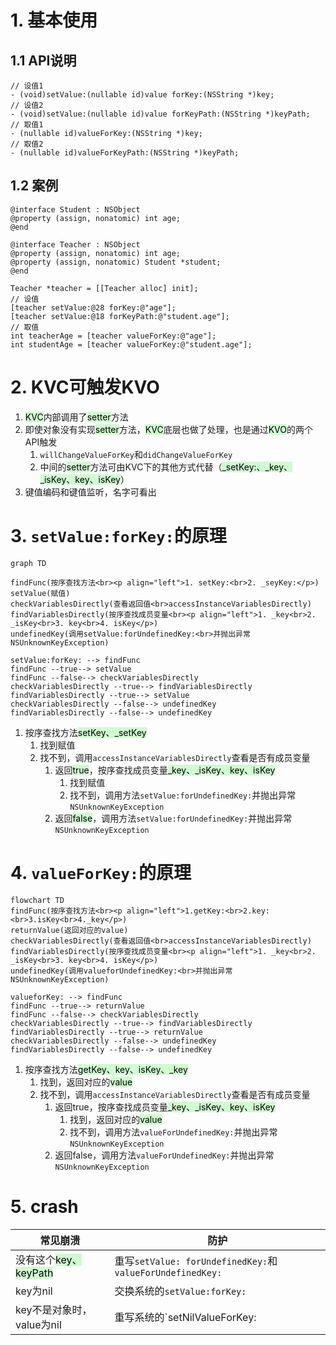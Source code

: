 

# 1. 基本使用
## 1.1 API说明
```
// 设值1
- (void)setValue:(nullable id)value forKey:(NSString *)key;
// 设值2
- (void)setValue:(nullable id)value forKeyPath:(NSString *)keyPath;
// 取值1
- (nullable id)valueForKey:(NSString *)key;
// 取值2
- (nullable id)valueForKeyPath:(NSString *)keyPath;
```

## 1.2 案例
```objc
@interface Student : NSObject
@property (assign, nonatomic) int age;
@end

@interface Teacher : NSObject
@property (assign, nonatomic) int age;
@property (assign, nonatomic) Student *student;
@end

Teacher *teacher = [[Teacher alloc] init];
// 设值
[teacher setValue:@28 forKey:@"age"];
[teacher setValue:@18 forKeyPath:@"student.age"];
// 取值
int teacherAge = [teacher valueForKey:@"age"];
int studentAge = [teacher valueForKey:@"student.age"];
```

# 2. KVC可触发KVO
1. <mark style="background: #BBFABBA6;">KVC</mark>内部调用了<mark style="background: #BBFABBA6;">setter</mark>方法
2. 即使对象没有实现<mark style="background: #BBFABBA6;">setter</mark>方法，<mark style="background: #BBFABBA6;">KVC</mark>底层也做了处理，也是通过<mark style="background: #BBFABBA6;">KVO</mark>的两个API触发
	1. `willChangeValueForKey`和`didChangeValueForKey`
	2. 中间的<mark style="background: #BBFABBA6;">setter</mark>方法可由KVC下的其他方式代替（<mark style="background: #BBFABBA6;">_setKey:、_key、_isKey、key、isKey</mark>）
3. 键值编码和键值监听，名字可看出

# 3. `setValue:forKey:`的原理

```mermaid
graph TD

findFunc(按序查找方法<br><p align="left">1. setKey:<br>2. _seyKey:</p>)
setValue(赋值)
checkVariablesDirectly(查看返回值<br>accessInstanceVariablesDirectly)
findVariablesDirectly(按序查找成员变量<br><p align="left">1. _key<br>2. _isKey<br>3. key<br>4. isKey</p>)
undefinedKey(调用setValue:forUndefinedKey:<br>并抛出异常NSUnknownKeyException)

setValue:forKey: --> findFunc
findFunc --true--> setValue
findFunc --false--> checkVariablesDirectly
checkVariablesDirectly --true--> findVariablesDirectly
findVariablesDirectly --true--> setValue
checkVariablesDirectly --false--> undefinedKey
findVariablesDirectly --false--> undefinedKey
```
1. 按序查找方法<mark style="background: #BBFABBA6;">setKey、_setKey</mark>
	1. 找到赋值
	2. 找不到，调用`accessInstanceVariablesDirectly`查看是否有成员变量
		1. 返回<mark style="background: #BBFABBA6;">true</mark>，按序查找成员变量<mark style="background: #BBFABBA6;">_key、_isKey、key、isKey</mark>
			1. 找到赋值
			2. 找不到，调用方法`setValue:forUndefinedKey:`并抛出异常`NSUnknownKeyException`
		2. 返回<mark style="background: #BBFABBA6;">false</mark>，调用方法`setValue:forUndefinedKey:`并抛出异常`NSUnknownKeyException`




# 4. `valueForKey:`的原理 
```mermaid
flowchart TD
findFunc(按序查找方法<br><p align="left">1.getKey:<br>2.key:<br>3.isKey<br>4._key</p>)
returnValue(返回对应的value)
checkVariablesDirectly(查看返回值<br>accessInstanceVariablesDirectly)
findVariablesDirectly(按序查找成员变量<br><p align="left">1. _key<br>2. _isKey<br>3. key<br>4. isKey</p>)
undefinedKey(调用valueforUndefinedKey:<br>并抛出异常NSUnknownKeyException)

valueforKey: --> findFunc
findFunc --true--> returnValue
findFunc --false--> checkVariablesDirectly
checkVariablesDirectly --true--> findVariablesDirectly
findVariablesDirectly --true--> returnValue
checkVariablesDirectly --false--> undefinedKey
findVariablesDirectly --false--> undefinedKey
```


1. 按序查找方法<mark style="background: #BBFABBA6;">getKey、key、isKey、_key</mark>
	1. 找到，返回对应的<mark style="background: #BBFABBA6;">value</mark>
	2. 找不到，调用`accessInstanceVariablesDirectly`查看是否有成员变量
		1. 返回true，按序查找成员变量<mark style="background: #BBFABBA6;">_key、_isKey、key、isKey</mark>
			1. 找到，返回对应的<mark style="background: #BBFABBA6;">value</mark>
			2. 找不到，调用方法`valueForUndefinedKey:`并抛出异常`NSUnknownKeyException`
		2. 返回false，调用方法`valueForUndefinedKey:`并抛出异常`NSUnknownKeyException`

# 5. crash

| 常见崩溃                                                        | 防护                                                     |
| ----------------------------------------------------------- | ------------------------------------------------------ |
| 没有这个<mark style="background: #BBFABBA6;">key、keyPath</mark> | 重写`setValue: forUndefinedKey:`和`valueForUndefinedKey:` |
| key为nil                                                     | 交换系统的`setValue:forKey:`                                |
| key不是对象时，value为nil                                          | 重写系统的`setNilValueForKey:                               |
